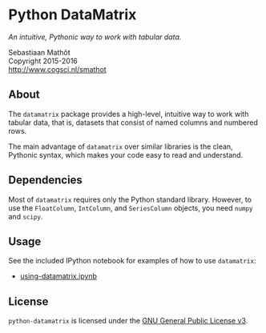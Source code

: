 # Python DataMatrix

*An intuitive, Pythonic way to work with tabular data.*

Sebastiaan Mathôt  \
Copyright 2015-2016  \
http://www.cogsci.nl/smathot

## About

The `datamatrix` package provides a high-level, intuitive way to work with
tabular data, that is, datasets that consist of named columns and numbered rows.

The main advantage of `datamatrix` over similar libraries is the clean, Pythonic syntax, which makes your code easy to read and understand.

## Dependencies

Most of `datamatrix` requires only the Python standard library. However, to use the `FloatColumn`, `IntColumn`, and `SeriesColumn` objects, you need `numpy` and `scipy`.

## Usage

See the included IPython notebook for examples of how to use `datamatrix`:

- [using-datamatrix.ipynb](using-datamatrix.ipynb)

## License

`python-datamatrix` is licensed under the [GNU General Public License
v3](http://www.gnu.org/licenses/gpl-3.0.en.html).
